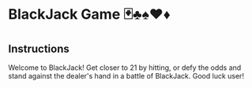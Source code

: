# BlackJack Game 🃏♣♠♥♦

## Instructions
Welcome to BlackJack! Get closer to 21 by hitting, or defy the odds and stand against the dealer's hand in a battle of BlackJack. Good luck user!

